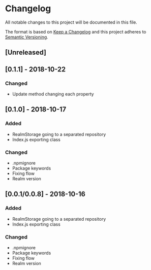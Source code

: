 # Changelog
All notable changes to this project will be documented in this file.

The format is based on [Keep a Changelog](http://keepachangelog.com/en/1.0.0/)
and this project adheres to [Semantic Versioning](http://semver.org/spec/v2.0.0.html).

## [Unreleased]

## [0.1.1] - 2018-10-22
### Changed
- Update method changing each property

## [0.1.0] - 2018-10-17
### Added
- RealmStorage going to a separated repository
- Index.js exporting class
### Changed
- .npmignore
- Package keywords
- Fixing flow
- Realm version

## [0.0.1/0.0.8] - 2018-10-16
### Added
- RealmStorage going to a separated repository
- Index.js exporting class
### Changed
- .npmignore
- Package keywords
- Fixing flow
- Realm version
